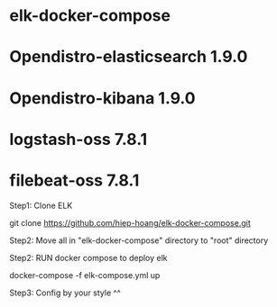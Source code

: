 # elk-docker-compose
# Opendistro-elasticsearch 1.9.0
# Opendistro-kibana 1.9.0
# logstash-oss 7.8.1
# filebeat-oss 7.8.1

Step1: Clone ELK 

git clone https://github.com/hiep-hoang/elk-docker-compose.git

Step2: Move all in "elk-docker-compose" directory to "root" directory 

Step2: RUN docker compose to deploy elk 

docker-compose -f elk-compose.yml up

Step3: Config by your style ^^
